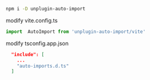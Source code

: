 ```sh
npm i -D unplugin-auto-import
```

modify vite.config.ts
```ts
import  AutoImport from 'unplugin-auto-import/vite'

```

modify tsconfig.app.json
```json
  "include": [
    ...
    "auto-imports.d.ts"
  ]
```